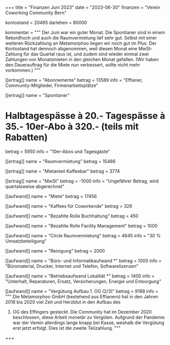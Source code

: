 +++
title = "Finanzen Juni 2023"
date = "2023-06-30"
finanzen = "Verein Coworking Community Bern"

kontostand = 20465
darlehen = 80000

kommentar = """
Der Juni war ein guter Monat. Die Spontianer sind in einem Rekordhoch und auch die Raumvermietung lief sehr gut. 
Selbst mit einer weiteren Rückzahlung an Metamorphoo liegen wir noch gut im Plus. Der Kontostand hat dennoch abgenommen,
weil diesen Monat eine MwSt-Zahlung für das Quartal raus ist, und zudem sind wieder einmal zwei Zahlungen von Monatsmieten 
in den gleichen Monat gefallen. (Wir haben den Dauerauftrag für die Miete nun verbessert, sollte nicht mehr vorkommen.)
"""

[[ertrag]]
name = "Abonnemente"
betrag = 13589
info = "Effianer, Community-Mitglieder, Firmenarbeitsplätze"

[[ertrag]]
name = "Spontianer"
#  Halbtagespässe à 20.-   Tagespässe à 35.-   10er-Abo à 320.-  (teils mit Rabatten)
betrag = 5950 
info = "10er-Abos und Tagesgäste"

[[ertrag]]
name = "Raumvermietung"
betrag = 15486

[[ertrag]]
name = "Mietanteil Kaffeebar"
betrag = 3774

[[ertrag]]
name = "MwSt"
betrag = -1000
info = "Ungefährer Betrag, wird quartalsweise abgerechnet"


[[aufwand]]
name = "Miete"
betrag = 17456

[[aufwand]]
name = "Kaffees für Coworkende"
betrag = 329

[[aufwand]]
name = "Bezahlte Rolle Buchhaltung"
betrag = 450

[[aufwand]]
name = "Bezahlte Rolle Facility Management"
betrag = 1000

[[aufwand]]
name = "Circle Raumvermietung"
betrag = 4645 
info = "30 % Umsatzbeteiligung"

[[aufwand]]
name = "Reinigung"
betrag = 2000

[[aufwand]]
name = "Büro- und Informatikaufwand *"
betrag = 1000
info = "Büromaterial, Drucker, Internet und Telefon, Softwarelizenzen"

[[aufwand]]
name = "Betriebsaufwand Lokalität *"
betrag = 1400
info = "Unterhalt, Reparaturen, Ersatz, Versicherungen, Energie und Entsorgung"

[[aufwand]]
name = "Vergütung Aufbau 1. OG (2/3)"
betrag = 9188
info = """
Die Metamorphoo GmbH (bestehend aus Effianern) hat in den Jahren 2016 bis 2020 viel Zeit und Herzblut in den Aufbau des 
1. OG des Effingers gesteckt. Die Community hat im Dezember 2020 beschlossen, diese Arbeit monetär zu Vergüten. 
Aufgrund der Pandemie war der Verein allerdings lange knapp bei Kasse, weshalb die Vergütung erst jetzt erfolgt. 
Dies ist die zweite Teilzahlung.
"""         

+++
